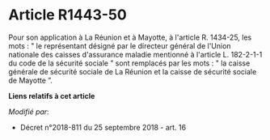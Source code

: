 # Article R1443-50

Pour son application à La Réunion et à Mayotte, à l'article R. 1434-25, les mots : " le représentant désigné par le directeur
général de l'Union nationale des caisses d'assurance maladie mentionné à l'article L. 182-2-1-1 du code de la sécurité
sociale ” sont remplacés par les mots : " la caisse générale de sécurité sociale de La Réunion et la caisse de sécurité
sociale de Mayotte ”.

**Liens relatifs à cet article**

_Modifié par_:

  - Décret n°2018-811 du 25 septembre 2018 - art. 16
